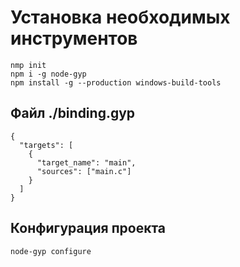 # Установка необходимых инструментов
```
nmp init
npm i -g node-gyp
npm install -g --production windows-build-tools
```
## Файл ./binding.gyp
```
{
  "targets": [
    {
      "target_name": "main",
      "sources": ["main.c"]
    }
  ]
}
```
## Конфигурация проекта
```
node-gyp configure
```
